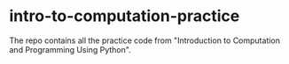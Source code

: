 # intro-to-computation-practice
The repo contains all the practice code from "Introduction to Computation and Programming Using Python".
